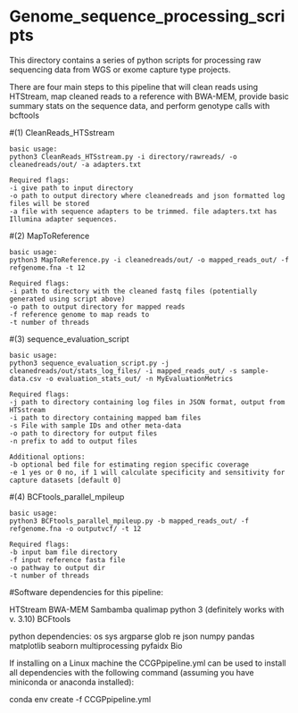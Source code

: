 # Genome_sequence_processing_scripts

This directory contains a series of python scripts for processing raw sequencing
data from WGS or exome capture type projects.

There are four main steps to this pipeline that will clean reads using HTStream, map cleaned reads to
a reference with BWA-MEM, provide basic summary stats on the sequence data, and perform genotype calls with bcftools 

#(1) CleanReads_HTSstream

	basic usage:
	python3 CleanReads_HTSstream.py -i directory/rawreads/ -o cleanedreads/out/ -a adapters.txt	
		
	Required flags:	
	-i give path to input directory
	-o path to output directory where cleanedreads and json formatted log files will be stored
	-a file with sequence adapters to be trimmed. file adapters.txt has Illumina adapter sequences.	
		
#(2) MapToReference

	basic usage:
	python3 MapToReference.py -i cleanedreads/out/ -o mapped_reads_out/ -f refgenome.fna -t 12
		
	Required flags:
	-i path to directory with the cleaned fastq files (potentially generated using script above)
	-o path to output directory for mapped reads
	-f reference genome to map reads to
	-t number of threads 
		
#(3) sequence_evaluation_script

	basic usage:
	python3 sequence_evaluation_script.py -j cleanedreads/out/stats_log_files/ -i mapped_reads_out/ -s sample-data.csv -o evaluation_stats_out/ -n MyEvaluationMetrics
		
	Required flags:
	-j path to directory containing log files in JSON format, output from HTSstream
	-i path to directory containing mapped bam files
	-s File with sample IDs and other meta-data
	-o path to directory for output files
	-n prefix to add to output files
		
	Additional options:
	-b optional bed file for estimating region specific coverage
	-e 1 yes or 0 no, if 1 will calculate specificity and sensitivity for capture datasets [default 0]

#(4) BCFtools_parallel_mpileup

	basic usage:
	python3 BCFtools_parallel_mpileup.py -b mapped_reads_out/ -f refgenome.fna -o outputvcf/ -t 12

	Required flags:
	-b input bam file directory
	-f input reference fasta file
	-o pathway to output dir
	-t number of threads

#Software dependencies for this pipeline:

HTStream
BWA-MEM
Sambamba
qualimap
python 3 (definitely works with v. 3.10)
BCFtools

python dependencies:
os
sys
argparse
glob
re
json
numpy
pandas
matplotlib
seaborn
multiprocessing
pyfaidx
Bio

If installing on a Linux machine the CCGPpipeline.yml can be used to install all
dependencies with the following command (assuming you have miniconda or anaconda installed):

conda env create -f CCGPpipeline.yml
